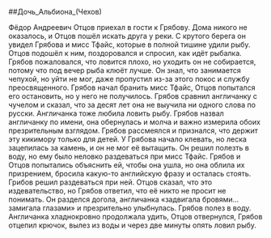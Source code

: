 ##Дочь_Альбиона_(Чехов)

Фёдор Андреевич Отцов приехал в гости к Грябову.
Дома никого не оказалось, и Отцов пошёл искать друга у реки. С крутого берега он увидел Грябова и мисс Тфайс, которые в полной тишине удили рыбу.
Отцов подошёл к ним, поздоровался и спросил, как идёт рыбалка. Грябов пожаловался, что ловится плохо, но уходить он не собирается, потому что под вечер рыба клюёт лучше. Он знал, что занимается чепухой, но уйти не мог, даже пропустил из-за этого покос и службу преосвященного.
Грябов начал бранить мисс Тфайс, Отцов попытался его остановить, но у него не получилось. Грябов сравнил англичанку с чучелом и сказал, что за десят лет она не выучила ни одного слова по русски. Англичанка тоже любила ловить рыбу.
Грябов назвал англичанку по имени, она обернулась и молча и важно измерила обоих презрительным взглядом. Грябов рассмеялся и признался, что держит эту кикимору только для детей.
У Грябова начало клевать, но леска зацепилась за камень, и он не мог её вытащить. Он решил полезть в воду, но ему было неловко раздеваться при мисс Тфайс. Грябов и Отцов попытались объяснить ей, чтобы она ушла, но она облила их призрением, бросила какую-то английскую фразу и осталась стоять. Грибов решил раздеваться при ней. Отцов сказал, что это издевательство, но Грябов ответил, что её никто не просит не понимать. Он разделся догола, англичанка «задвигала бровями… замигала глазами» и презрительно улыбнулась. Грябов полез в воду.
Англичанка хладнокровно продолжала удить, Отцов отвернулся, Грябов отцепил крючок, вылез из воды и через две минуты опять ловил рыбу.

